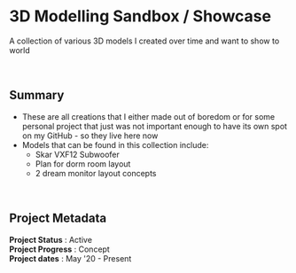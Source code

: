# 3D Modelling Sandbox / Showcase

A collection of various 3D models I created over time and want to show to world


<br>

## Summary
 - These are all creations that I either made out of boredom or for some personal project that just was not important enough to have its own spot on my GitHub - so they live here now 
 - Models that can be found in this collection include:
   - Skar VXF12 Subwoofer
   - Plan for dorm room layout
   - 2 dream monitor layout concepts
<br>

<!-- ## Image Gallery

### Placeholder Image (This is the image's caption/label)
![Please end my suffering... (This is the image's alt text)](https://github.com/a-dubs/github-project-template/blob/master/image_gallery/Please_replace_me_I_am_begging_you.jpg)
<br> -->

## Project Metadata

**Project Status** : Active  
**Project Progress** : Concept  
**Project dates** : May '20 - Present  

